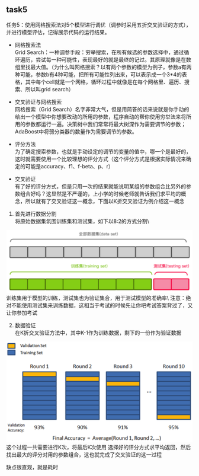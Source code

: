 ## task5
任务5：使用网格搜索法对5个模型进行调优（调参时采用五折交叉验证的方式），
并进行模型评估，记得展示代码的运行结果。 

* 网格搜索法 \
Grid Search：一种调参手段：穷举搜索，在所有候选的参数选择中，通过循环遍历，尝试每一种可能性，表现最好的就是最终的记过。其原理就像是在数组里找最大值。（为什么叫网格搜索？以有两个参数的模型为例子，参数a有两种可能，参数b有4种可能，把所有可能性列出来，可以表示成一个3*4的表格，其中每个cell就是一个网格，循环过程中就像是在每个网格里、遍历、搜索、所以叫grid search）

* 交叉验证与网格搜索  
网格搜索（Grid Search）名字非常大气，但是用简答的话来说就是你手动的给出一个模型中你想要改动的所用的参数，程序自动的帮你使用穷举法来将所用的参数都运行一遍。决策树中我们常常将最大树深作为需要调节的参数；AdaBoost中将弱分类器的数量作为需要调节的参数。

* 评分方法 \
为了确定搜索参数，也就是手动设定的调节的变量的值中，哪一个是最好的，这时就需要使用一个比较理想的评分方式（这个评分方式是根据实际情况来确定的可能是accuracy、f1、f-beta、p、r）

* 交叉验证\
有了好的评分方式，但是只用一次的结果就能说明某组的参数组合比另外的参数组合好吗？这显然是不严谨的，上小学的时候老师就告诉我们求平均的概念，所以就有了交叉验证这一概念，下面以K折交叉验证为例介绍这一概念 
1. 首先进行数据分割\
将原始数据集氛围训练集和测试集，如下以8:2的方式分割\
<img src='./cv.png'>
训练集用于模型的训练，测试集也为验证集合，用于测试模型的准确率\
注意：绝对不能使用测试集来训练数据，这相当于考试的时候先让你吧考试答案背过了，又让你参加考试

2. 数据验证\
在K折交叉验证方法中，其中K-1作为训练数据，剩下的一份作为验证数据
<img src='./cv2.png'>
这个过程一共需要进行K次，将最后K次使用 选择好的评分方式求平均返回，然后找出最大的评分对用的参数组合，这也就完成了交叉验证的这一过程

缺点很直观，就是耗时